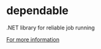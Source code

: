 dependable
==========

.NET library for reliable job running

[For more information](http://dependableproject.github.io/dependable/)
